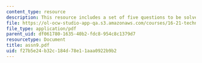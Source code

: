 ```yaml
---
content_type: resource
description: This resource includes a set of five questions to be solved by the students.
file: https://ol-ocw-studio-app-qa.s3.amazonaws.com/courses/16-21-techniques-for-structural-analysis-and-design-spring-2005/f27b5e24b32c184d78e11aaa0922b9b2_assn9.pdf
file_type: application/pdf
parent_uid: df061780-1635-40b2-fdc8-954c8c1379d7
resourcetype: Document
title: assn9.pdf
uid: f27b5e24-b32c-184d-78e1-1aaa0922b9b2
---
```

